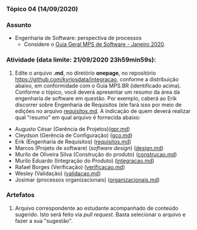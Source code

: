 ### Tópico 04 (14/09/2020)

### Assunto

- Engenharia de Software: perspectiva de processos
  - Considere o [Guia Geral MPS de Software - Janeiro 2020](https://softex.br/mpsbr/guias/#guia-sw).

### Atividade (data limite: **21/09/2020 23h59min59s**):

1. Edite o arquivo **.md**, no diretório **onepage**, no repositório https://github.com/kyriosdata/integracao, conforme a distribuição abaixo, em conformidade com o Guia MPS.BR (identificado acima). Conforme o tópico, você deverá apresentar um resumo da área da engenharia de software em questão. Por exemplo, caberá ao Erik discorrer sobre Engenharia de Requisitos (ele fará isso por meio de edições no arquivo [requisitos.md](../onepage/requisitos.md). A indicação de quem deverá realizar qual "resumo" em qual arquivo é fornecida abaixo:

- Augusto César (Gerência de Projetos)([gpr.md](../onepage/gpr.md))
- Cleydson (Gerência de Configuração) ([gco.md](../onepage/gco.md))
- Erik (Engenharia de Requisitos) ([requisitos.md](../onepage/requisitos.md))
- Marcos (Projeto de software) (_software design_) ([design.md](../onepage/design.md))
- Murilo de Oliveira Silva (Construção do produto) ([construcao.md](../onepage/construcao.md))
- Murilo Eduardo (Integração do Produto) ([integracao.md](../onepage/integracao.md))
- Rafael Borges (Verificação) ([verificacao.md](../onepage/verificacao.md))
- Wesley (Validação) ([validacao.md](../onepage/validacao.md))
- Josimar (processos organizacionais) ([organizacionais.md](../onepage/organizacionais.md))

### Artefatos

1. Arquivo correspondente ao estudante acompanhado de conteúdo sugerido. Isto será feito via _pull request_. Basta selecionar o arquivo e fazer a sua "sugestão".
